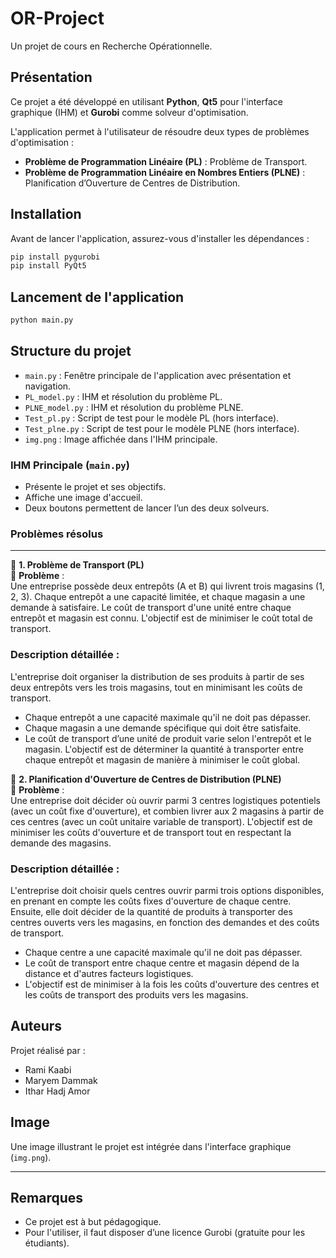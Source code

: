# OR-Project

Un projet de cours en Recherche Opérationnelle.

## Présentation

Ce projet a été développé en utilisant **Python**, **Qt5** pour l'interface graphique (IHM) et **Gurobi** comme solveur d'optimisation.

L'application permet à l'utilisateur de résoudre deux types de problèmes d'optimisation :

- **Problème de Programmation Linéaire (PL)** : Problème de Transport.
- **Problème de Programmation Linéaire en Nombres Entiers (PLNE)** : Planification d’Ouverture de Centres de Distribution.

## Installation

Avant de lancer l'application, assurez-vous d'installer les dépendances :

```bash
pip install pygurobi
pip install PyQt5
```

## Lancement de l'application

```bash
python main.py
```

## Structure du projet

- `main.py` : Fenêtre principale de l'application avec présentation et navigation.
- `PL_model.py` : IHM et résolution du problème PL.
- `PLNE_model.py` : IHM et résolution du problème PLNE.
- `Test_pl.py` : Script de test pour le modèle PL (hors interface).
- `Test_plne.py` : Script de test pour le modèle PLNE (hors interface).
- `img.png` : Image affichée dans l'IHM principale.

### IHM Principale (`main.py`)

- Présente le projet et ses objectifs.
- Affiche une image d'accueil.
- Deux boutons permettent de lancer l’un des deux solveurs.

### Problèmes résolus

---

🔷 **1. Problème de Transport (PL)**  
🧠 **Problème** :  
Une entreprise possède deux entrepôts (A et B) qui livrent trois magasins (1, 2, 3). Chaque entrepôt a une capacité limitée, et chaque magasin a une demande à satisfaire. Le coût de transport d'une unité entre chaque entrepôt et magasin est connu. L'objectif est de minimiser le coût total de transport.

### Description détaillée :
L'entreprise doit organiser la distribution de ses produits à partir de ses deux entrepôts vers les trois magasins, tout en minimisant les coûts de transport.  
- Chaque entrepôt a une capacité maximale qu'il ne doit pas dépasser.  
- Chaque magasin a une demande spécifique qui doit être satisfaite.
- Le coût de transport d’une unité de produit varie selon l'entrepôt et le magasin. L'objectif est de déterminer la quantité à transporter entre chaque entrepôt et magasin de manière à minimiser le coût global.


🔷 **2. Planification d'Ouverture de Centres de Distribution (PLNE)**  
🧠 **Problème** :  
Une entreprise doit décider où ouvrir parmi 3 centres logistiques potentiels (avec un coût fixe d'ouverture), et combien livrer aux 2 magasins à partir de ces centres (avec un coût unitaire variable de transport). L'objectif est de minimiser les coûts d'ouverture et de transport tout en respectant la demande des magasins.

### Description détaillée :
L'entreprise doit choisir quels centres ouvrir parmi trois options disponibles, en prenant en compte les coûts fixes d'ouverture de chaque centre. Ensuite, elle doit décider de la quantité de produits à transporter des centres ouverts vers les magasins, en fonction des demandes et des coûts de transport.  
- Chaque centre a une capacité maximale qu'il ne doit pas dépasser.  
- Le coût de transport entre chaque centre et magasin dépend de la distance et d'autres facteurs logistiques.  
- L'objectif est de minimiser à la fois les coûts d'ouverture des centres et les coûts de transport des produits vers les magasins.


## Auteurs

Projet réalisé par :
- Rami Kaabi
- Maryem Dammak
- Ithar Hadj Amor

## Image

Une image illustrant le projet est intégrée dans l'interface graphique (`img.png`).

---

## Remarques

- Ce projet est à but pédagogique.
- Pour l'utiliser, il faut disposer d’une licence Gurobi (gratuite pour les étudiants).
